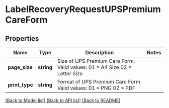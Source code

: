 # LabelRecoveryRequestUPSPremiumCareForm

## Properties
Name | Type | Description | Notes
------------ | ------------- | ------------- | -------------
**page_size** | **string** | Size of UPS Premium Care Form.  Valid values:  01 &#x3D; A4 Size 02 &#x3D; Letter Size | 
**print_type** | **string** | Format of UPS Premium Care Form.  Valid values:  01 &#x3D; PNG 02 &#x3D; PDF | 

[[Back to Model list]](../../README.md#documentation-for-models) [[Back to API list]](../../README.md#documentation-for-api-endpoints) [[Back to README]](../../README.md)

